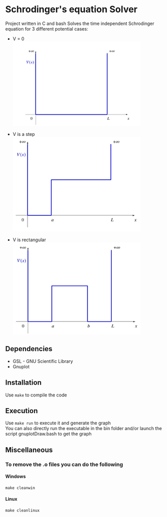 # Schrodinger's equation Solver

Project written in C and bash
Solves the time independent Schrodinger equation for 3 different potential cases:
- V = 0 <br>
<img width="400px" src="https://github.com/RobinMeneust/SchrodingerGraph/blob/main/images/potential_1.jpg?raw=true"/><br>

- V is a step<br>
  <img width="400px" src="https://github.com/RobinMeneust/SchrodingerGraph/blob/main/images/potential_2.jpg?raw=true"/><br>
  
- V is rectangular<br>
  <img width="400px" src="https://github.com/RobinMeneust/SchrodingerGraph/blob/main/images/potential_3.jpg?raw=true"/><br>

## Dependencies
  - GSL - GNU Scientific Library
  - Gnuplot

## Installation

Use `make` to compile the code

## Execution

Use `make run` to execute it and generate the graph<br>
You can also directly run the executable in the bin folder and/or launch the script gnuplotDraw.bash to get the graph


## Miscellaneous

### To remove the .o files you can do the following

#### Windows
````
make cleanwin
````

#### Linux
````
make cleanlinux
````


